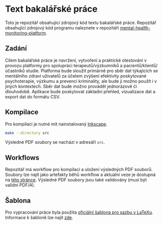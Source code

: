 # Text bakalářské práce

Toto je repozitář obsahující zdrojový kód textu bakalářské práce.
Repozitář obsahující zdrojový kód programu naleznete v repozitáři
[mental-health-monitoring-platform][program-repo].

## Zadání

Cílem bakalářské práce je navržení, vytvoření a praktické otestování v provozu
platformy pro spolupráci terapeutů/výzkumníků a pacientů/klientů/účastníků
studie. Platforma bude sloužit primárně pro sběr dat týkajících se mentálního
zdraví uživatelů za účelem zvýšení efektivity poskytované psychoterapie, výzkumu
a prevenci kriminality, ale bude ji možno použít i v jiných kontextech. Sběr dat
bude možno provádět jednorázově či dlouhodobě. Aplikace bude poskytovat základní
přehled, vizualizace dat a export dat do formátu CSV.

## Kompilace

Pro kompilaci je nutné mít nainstalovaný [Inkscape](https://inkscape.org/).

```bash
make --directory src
```

Výsledné PDF soubory se nachází v adresáři `src`.

## Workflows

Repozitář má workflow pro kompilaci a uložení výsledných PDF souborů. Soubory
lze najít jako artefakty běhů workflow a aktuální veze je dostupná na
[této stránce][pdf-upload]. Výsledné PDF soubory jsou také validovány
(musí být validní PDF/A).

## Šablona

Pro vypracování práce byla použita [oficiální šablona pro sazbu v
LaTeXu][oficialni-sablona]. Informace k šabloně lze najít [zde][sablona-readme].

[oficialni-sablona]:
  https://www.mff.cuni.cz/cs/studenti/bc-a-mgr-studium/bakalarske-a-diplomove-prace
[sablona-readme]: ./SABLONA-README
[pdf-upload]: https://patriktrefil.com/bakalarska-prace.pdf
[program-repo]: https://github.com/PatrikTrefil/mental-health-monitoring-platform
